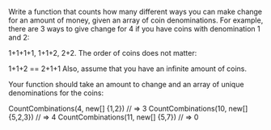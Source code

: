 Write a function that counts how many different ways you can make change for an amount of money, given an array of coin denominations. For example, there are 3 ways to give change for 4 if you have coins with denomination 1 and 2:

1+1+1+1, 1+1+2, 2+2.
The order of coins does not matter:

1+1+2 == 2+1+1
Also, assume that you have an infinite amount of coins.

Your function should take an amount to change and an array of unique denominations for the coins:

  CountCombinations(4, new[] {1,2}) // => 3
  CountCombinations(10, new[] {5,2,3}) // => 4
  CountCombinations(11, new[] {5,7}) //  => 0

